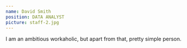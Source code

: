 ```yaml
---
name: David Smith
position: DATA ANALYST
picture: staff-2.jpg
---
```


I am an ambitious workaholic, but apart from that, pretty simple person.
